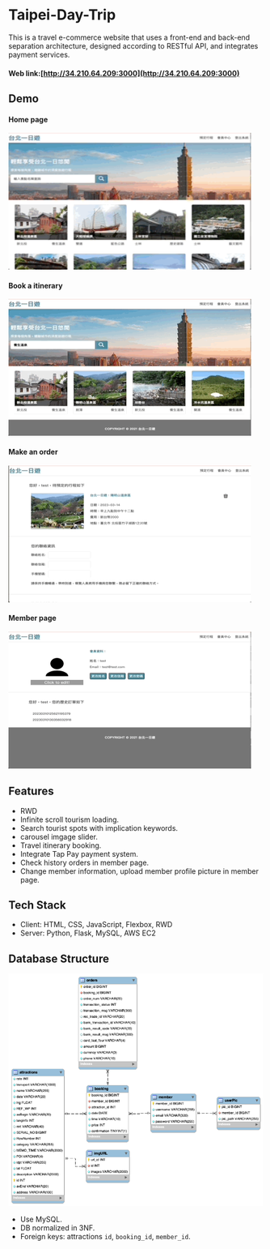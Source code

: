# Taipei-Day-Trip
This is a travel e-commerce website that uses a front-end and back-end separation architecture, designed according to RESTful API, and integrates payment services.
#### Web link:[http://34.210.64.209:3000](http://34.210.64.209:3000)

## Demo
#### Home page
<img src="SomeImgs/HomePage.gif" width="480px" height="270px">

#### Book a itinerary
<img src="SomeImgs/Booking.gif" width="480px" height="270px">

#### Make an order
<img src="SomeImgs/Ordering.gif" width="480px" height="270px">

#### Member page
<img src="SomeImgs/Member.gif" width="480px" height="270px">

## Features
- RWD
- Infinite scroll tourism loading.
- Search tourist spots with implication keywords.
- carousel imgage slider.
- Travel itinerary booking.
- Integrate Tap Pay payment system.
- Check history orders in member page.
- Change member information, upload member profile picture in member page.

## Tech Stack
- Client: HTML, CSS, JavaScript, Flexbox, RWD
- Server: Python, Flask, MySQL, AWS EC2

## Database Structure
![MySQL DB](/SomeImgs/DB_Structure.png)
- Use MySQL.
- DB normalized in 3NF.
- Foreign keys: attractions `id`, `booking_id`, `member_id`.

